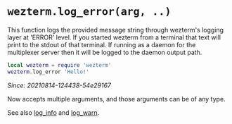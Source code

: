 # `wezterm.log_error(arg, ..)`

This function logs the provided message string through wezterm's logging layer
at 'ERROR' level.  If you started wezterm from a terminal that text will print
to the stdout of that terminal.  If running as a daemon for the multiplexer
server then it will be logged to the daemon output path.

```lua
local wezterm = require 'wezterm'
wezterm.log_error 'Hello!'
```

*Since: 20210814-124438-54e29167*

Now accepts multiple arguments, and those arguments can be of any type.

See also [log_info](log_info.md) and [log_warn](log_warn.md).
